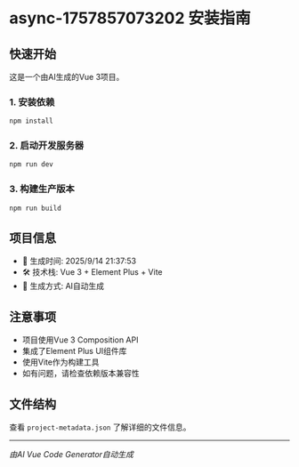 # async-1757857073202 安装指南

## 快速开始

这是一个由AI生成的Vue 3项目。

### 1. 安装依赖

```bash
npm install
```

### 2. 启动开发服务器

```bash
npm run dev
```

### 3. 构建生产版本

```bash
npm run build
```

## 项目信息

- 📅 生成时间: 2025/9/14 21:37:53
- 🛠️ 技术栈: Vue 3 + Element Plus + Vite
- 🤖 生成方式: AI自动生成

## 注意事项

- 项目使用Vue 3 Composition API
- 集成了Element Plus UI组件库
- 使用Vite作为构建工具
- 如有问题，请检查依赖版本兼容性

## 文件结构

查看 `project-metadata.json` 了解详细的文件信息。

---

*由AI Vue Code Generator自动生成*
